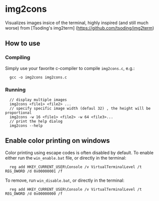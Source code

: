 # img2cons
Visualizes images insice of the terminal, highly inspired (and still much worse) from [Tsoding's img2term] (https://github.com/tsoding/img2term)
## How to use
### Compiling
Simply use your favorite c-compiler to compile ```img2cons.c```, e.g.:
```
  gcc -o img2cons img2cons.c
```
### Running 
```
  // display multiple images
  img2cons <file1> <file2> ...
  // specify specific image width (defaul 32) , the height will be proportional
  img2cons -w 16 <file1> <file2> -w 64 <file3>...
  // print the help dialog
  img2cons --help
```
## Enable color printing on windows
Color printing using escape codes is often disabled by default.
To enable either run the ```win_enable.bat``` file, or directly in the terminal:
```
  reg add HKEY_CURRENT_USER\Console /v VirtualTerminalLevel /t REG_DWORD /d 0x00000001 /f
```
To remove, run ```win_disable.bat```, or directly in the terminal:
```
  reg add HKEY_CURRENT_USER\Console /v VirtualTerminalLevel /t REG_DWORD /d 0x00000000 /f
```